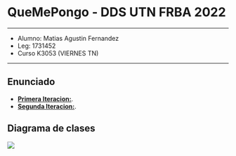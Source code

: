 # QueMePongo - DDS UTN FRBA 2022
---
- Alumno: Matias Agustin Fernandez
- Leg: 1731452
- Curso K3053 (VIERNES TN)
---
## Enunciado
- [**Primera Iteracion:**](https://docs.google.com/document/d/1k1f-9AuIohlBGB2soSNePJ6jLxM37_tZeSD-hW_esIQ/edit).
- [**Segunda Iteracion:**](https://docs.google.com/document/d/10j6XB9zIhl5xox2xBEDEFsgPmueHMkyvLSHcLxl_27Y/edit#).


## Diagrama de clases
<img src="src/QMP2UML.png">
